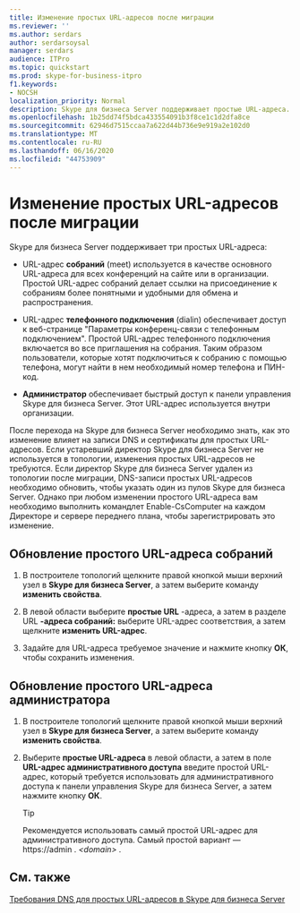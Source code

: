 ```yaml
---
title: Изменение простых URL-адресов после миграции
ms.reviewer: ''
ms.author: serdars
author: serdarsoysal
manager: serdars
audience: ITPro
ms.topic: quickstart
ms.prod: skype-for-business-itpro
f1.keywords:
- NOCSH
localization_priority: Normal
description: Skype для бизнеса Server поддерживает простые URL-адреса.
ms.openlocfilehash: 1b25dd74f5bdca433554091b3f8ce1c1d2dfa8ce
ms.sourcegitcommit: 62946d7515ccaa7a622d44b736e9e919a2e102d0
ms.translationtype: MT
ms.contentlocale: ru-RU
ms.lasthandoff: 06/16/2020
ms.locfileid: "44753909"
---
```

# <a name="change-simple-urls-after-migration"></a>Изменение простых URL-адресов после миграции

Skype для бизнеса Server поддерживает три простых URL-адреса:
  
- URL-адрес **собраний** (meet) используется в качестве основного URL-адреса для всех конференций на сайте или в организации. Простой URL-адрес собраний делает ссылки на присоединение к собраниям более понятными и удобными для обмена и распространения. 
    
- URL-адрес **телефонного подключения** (dialin) обеспечивает доступ к веб-странице "Параметры конференц-связи с телефонным подключением". Простой URL-адрес телефонного подключения включается во все приглашения на собрания. Таким образом пользователи, которые хотят подключиться к собранию с помощью телефона, могут найти в нем необходимый номер телефона и ПИН-код. 
    
- **Администратор** обеспечивает быстрый доступ к панели управления Skype для бизнеса Server. Этот URL-адрес используется внутри организации. 
    
После перехода на Skype для бизнеса Server необходимо знать, как это изменение влияет на записи DNS и сертификаты для простых URL-адресов. Если устаревший директор Skype для бизнеса Server не используется в топологии, изменения простых URL-адресов не требуются. Если директор Skype для бизнеса Server удален из топологии после миграции, DNS-записи простых URL-адресов необходимо обновить, чтобы указать один из пулов Skype для бизнеса Server. Однако при любом изменении простого URL-адреса вам необходимо выполнить командлет Enable-CsComputer на каждом Директоре и сервере переднего плана, чтобы зарегистрировать это изменение.

## <a name="to-update-the-meet-simple-url"></a>Обновление простого URL-адреса собраний

1. В построителе топологий щелкните правой кнопкой мыши верхний узел в **Skype для бизнеса Server**, а затем выберите команду **изменить свойства**.
    
2. В левой области выберите **простые URL** -адреса, а затем в разделе URL **-адреса собраний:** выберите URL-адрес соответствия, а затем щелкните **изменить URL-адрес**.
    
3. Задайте для URL-адреса требуемое значение и нажмите кнопку **ОК**, чтобы сохранить изменения. 
    
## <a name="to-update-the-admin-simple-url"></a>Обновление простого URL-адреса администратора

1. В построителе топологий щелкните правой кнопкой мыши верхний узел в **Skype для бизнеса Server**, а затем выберите команду **изменить свойства**.
    
2. Выберите **простые URL-адреса** в левой области, а затем в поле **URL-адрес административного доступа** введите простой URL-адрес, который требуется использовать для административного доступа к панели управления Skype для бизнеса Server, а затем нажмите кнопку **ОК**.
    
   > [!TIP]
   > Рекомендуется использовать самый простой URL-адрес для административного доступа. Самый простой вариант — https://admin . <em>\<domain\></em> . 
  
## <a name="see-also"></a>См. также

[Требования DNS для простых URL-адресов в Skype для бизнеса Server](../../SfbServer/plan-your-deployment/network-requirements/simple-urls.md)
